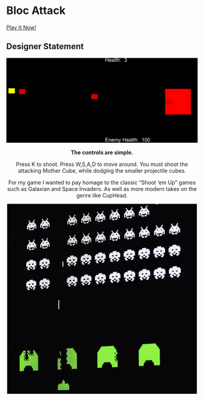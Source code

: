 # Bloc Attack

[Play It Now!](https://oguchiike.github.io/Anyaele_Nnamdi_ART2210/Anyaele_Nnamdi_BlocAttack_Fall2019/game.html)

## Designer Statement

<div align=center><img  src=https://github.com/OguchiIKE/Anyaele_Nnamdi_ART2210/raw/master/Anyaele_Nnamdi_BlocAttack_Fall2019/assets/screenCap.PNG>

**The controls are simple.** 

Press K to shoot.
Press W,S,A,D to move around.
You must shoot the attacking Mother Cube, while dodging the smaller projectile cubes.



For my game I wanted to pay homage to the classic “Shoot ‘em Up” games such as Galaxian and Space Invaders.  As well as more modern takes on the genre like CupHead.

<div align=center><img width = "500" height = "500" src=https://github.com/OguchiIKE/Anyaele_Nnamdi_ART2210/raw/master/Anyaele_Nnamdi_BlocAttack_Fall2019/assets/space-invaders.jpg>

